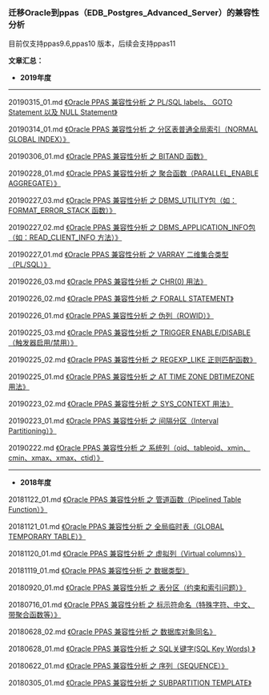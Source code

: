 ### 迁移Oracle到ppas（EDB_Postgres_Advanced_Server）的兼容性分析
目前仅支持ppas9.6,ppas10 版本，后续会支持ppas11

**文章汇总：**

+ **2019年度**
---
20190315_01.md [《Oracle PPAS 兼容性分析 之 PL/SQL labels、 GOTO Statement 以及 NULL Statement》](https://github.com/oomdb/ora2opendb/blob/master/ppas/20190315/20190315_01.md)

20190314_01.md  [《Oracle PPAS 兼容性分析 之 分区表普通全局索引（NORMAL GLOBAL INDEX）》](https://github.com/oomdb/ora2opendb/blob/master/ppas/20190314/20190314_01.md)

20190306_01.md  [《Oracle PPAS 兼容性分析 之 BITAND 函数》](https://github.com/oomdb/ora2opendb/blob/master/ppas/20190306/20190306_01.md)

20190228_01.md  [《Oracle PPAS 兼容性分析 之 聚合函数（PARALLEL_ENABLE AGGREGATE）》](https://github.com/oomdb/ora2opendb/blob/master/ppas/20190228/20190228_01.md)

20190227_03.md  [《Oracle PPAS 兼容性分析 之 DBMS_UTILITY包（如：FORMAT_ERROR_STACK 函数）》](https://github.com/oomdb/ora2opendb/blob/master/ppas/20190227/20190227_03.md)

20190227_02.md  [《Oracle PPAS 兼容性分析 之 DBMS_APPLICATION_INFO包（如：READ_CLIENT_INFO 方法）》](https://github.com/oomdb/ora2opendb/blob/master/ppas/20190227/20190227_02.md)

20190227_01.md  [《Oracle PPAS 兼容性分析 之 VARRAY 二维集合类型（PL/SQL）》](https://github.com/oomdb/ora2opendb/blob/master/ppas/20190227/20190227_01.md)

20190226_03.md  [《Oracle PPAS 兼容性分析 之 CHR(0) 用法》](https://github.com/oomdb/ora2opendb/blob/master/ppas/20190226/20190226_03.md)

20190226_02.md  [《Oracle PPAS 兼容性分析 之 FORALL STATEMENT》](https://github.com/oomdb/ora2opendb/blob/master/ppas/20190226/20190226_02.md)
 
20190226_01.md  [《Oracle PPAS 兼容性分析 之 伪列（ROWID）》](https://github.com/oomdb/ora2opendb/blob/master/ppas/20190226/20190226_01.md)

20190225_03.md  [《Oracle PPAS 兼容性分析 之 TRIGGER ENABLE/DISABLE（触发器启用/禁用）》](https://github.com/oomdb/ora2opendb/blob/master/ppas/20190225/20190225_03.md)

20190225_02.md  [《Oracle PPAS 兼容性分析 之 REGEXP_LIKE 正则匹配函数》](https://github.com/oomdb/ora2opendb/blob/master/ppas/20190225/20190225_02.md)

20190225_01.md  [《Oracle PPAS 兼容性分析 之 AT TIME ZONE DBTIMEZONE 用法》](https://github.com/oomdb/ora2opendb/blob/master/ppas/20190225/20190225_01.md)

20190223_02.md  [《Oracle PPAS 兼容性分析 之 SYS_CONTEXT 用法》](https://github.com/oomdb/ora2opendb/blob/master/ppas/20190223/20190223_02.md)

20190223_01.md  [《Oracle PPAS 兼容性分析 之 间隔分区（Interval Partitioning）》](https://github.com/oomdb/ora2opendb/blob/master/ppas/20190223/20190223_01.md)

20190222.md     [《Oracle PPAS 兼容性分析 之 系统列（oid、tableoid、xmin、cmin、xmax、xmax、ctid）》](https://github.com/oomdb/ora2opendb/blob/master/ppas/20190222/20190222.md)

---
+ **2018年度**

20181122_01.md  [《Oracle PPAS 兼容性分析 之 管道函数（Pipelined Table Function）》](https://github.com/oomdb/ora2opendb/blob/master/ppas/20181122/20181122_01.md)

20181121_01.md  [《Oracle PPAS 兼容性分析 之 全局临时表（GLOBAL TEMPORARY TABLE）》](https://github.com/oomdb/ora2opendb/blob/master/ppas/20181121/20181121_01.md)

20181120_01.md  [《Oracle PPAS 兼容性分析 之 虚拟列（Virtual columns）》](https://github.com/oomdb/ora2opendb/blob/master/ppas/20181120/20181120_01.md)

20181119_01.md  [《Oracle PPAS 兼容性分析 之 数据类型》](https://github.com/oomdb/ora2opendb/blob/master/ppas/20181119/20181119_01.md)

20180920_01.md  [《Oracle PPAS 兼容性分析 之 表分区（约束和索引问题）》](https://github.com/oomdb/ora2opendb/blob/master/ppas/20180920/20180920_01.md)

20180716_01.md  [《Oracle PPAS 兼容性分析 之 标示符命名（特殊字符、中文、带聚合函数等）》](https://github.com/oomdb/ora2opendb/blob/master/ppas/20180716/20180716_01.md)

20180628_02.md  [《Oracle PPAS 兼容性分析 之 数据库对象同名》](https://github.com/oomdb/ora2opendb/blob/master/ppas/20180628/20180628_02.md)

20180628_01.md  [《Oracle PPAS 兼容性分析 之 SQL关键字(SQL Key Words) 》](https://github.com/oomdb/ora2opendb/blob/master/ppas/20180628/20180628_01.md)

20180622_01.md  [《Oracle PPAS 兼容性分析 之 序列（SEQUENCE）》](https://github.com/oomdb/ora2opendb/blob/master/ppas/20180622/20180622_01.md)

20180305_01.md  [《Oracle PPAS 兼容性分析 之 SUBPARTITION TEMPLATE》](https://github.com/oomdb/ora2opendb/blob/master/ppas/20180305/20180305_01.md)

